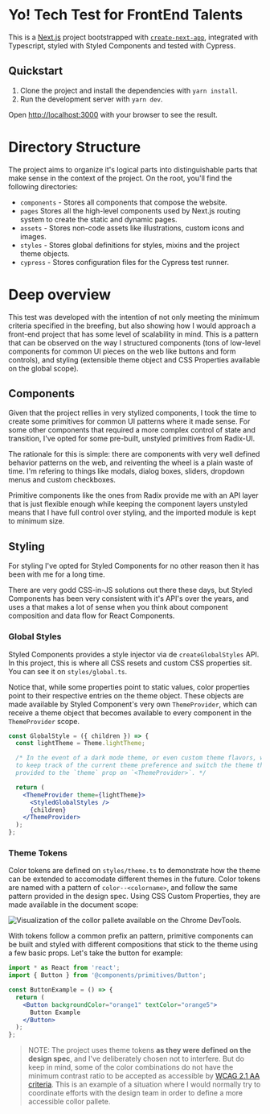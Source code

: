 # Yo! Tech Test for FrontEnd Talents

This is a [Next.js](https://nextjs.org/) project bootstrapped with [`create-next-app`](https://github.com/vercel/next.js/tree/canary/packages/create-next-app), integrated with Typescript, styled with Styled Components and tested with Cypress.

## Quickstart

1. Clone the project and install the dependencies with `yarn install`.
2. Run the development server with `yarn dev`.

Open [http://localhost:3000](http://localhost:3000) with your browser to see the result.

# Directory Structure

The project aims to organize it's logical parts into distinguishable parts that make sense in the context of the project. On the root, you'll find the following directories:

- `components` - Stores all components that compose the website.
- `pages` Stores all the high-level components used by Next.js routing system to create the static and dynamic pages.
- `assets` - Stores non-code assets like illustrations, custom icons and images.
- `styles` - Stores global definitions for styles, mixins and the project theme objects.
- `cypress` - Stores configuration files for the Cypress test runner.

# Deep overview

This test was developed with the intention of not only meeting the minimum criteria specified in the breefing, but also showing how I would approach a front-end project that has some level of scalability in mind. This is a pattern that can be observed on the way I structured components (tons of low-level components for common UI pieces on the web like buttons and form controls), and styling (extensible theme object and CSS Properties available on the global scope).

## Components

Given that the project rellies in very stylized components, I took the time to create some primitives for common UI patterns where it made sense. For some other components that required a more complex control of state and transition, I've opted for some pre-built, unstyled primitives from Radix-UI.

The rationale for this is simple: there are components with very well defined behavior patterns on the web, and reiventing the wheel is a plain waste of time. I'm refering to things like modals, dialog boxes, sliders, dropdown menus and custom checkboxes.

Primitive components like the ones from Radix provide me with an API layer that is just flexible enough while keeping the component layers unstyled means that I have full control over styling, and the imported module is kept to minimum size.

## Styling

For styling I've opted for Styled Components for no other reason then it has been with me for a long time.

There are very godd CSS-in-JS solutions out there these days, but Styled Components has been very consistent with it's API's over the years, and uses a that makes a lot of sense when you think about component composition and data flow for React Components.

### Global Styles

Styled Components provides a style injector via de `createGlobalStyles` API. In this project, this is where all CSS resets and custom CSS properties sit. You can see it on `styles/global.ts`.

Notice that, while some properties point to static values, color properties point to their respective entries on the theme object. These objects are made available by Styled Component's very own `ThemeProvider`, which can receive a theme object that becomes available to every component in the `ThemeProvider` scope.

```jsx
const GlobalStyle = ({ children }) => {
  const lightTheme = Theme.lightTheme;

  /* In the event of a dark mode theme, or even custom theme flavors, we can use `useContext` 
  to keep track of the current theme preference and switch the theme that is going to be 
  provided to the `theme` prop on `<ThemeProvider>`. */

  return (
    <ThemeProvider theme={lightTheme}>
      <StyledGlobalStyles />
      {children}
    </ThemeProvider>
  );
};
```

### Theme Tokens

Color tokens are defined on `styles/theme.ts` to demonstrate how the theme can be extended to accomodate different themes in the future. Color tokens are named with a pattern of `color--<colorname>`, and follow the same pattern provided in the design spec. Using CSS Custom Properties, they are made available in the document scope:

![Visualization of the collor pallete available on the Chrome DevTools](https://res.cloudinary.com/ernestoresende/image/upload/v1633809550/Screen_Shot_2021-10-09_at_16.58.35_n1dtly.png).

With tokens follow a common prefix an pattern, primitive components can be built and styled with different compositions that stick to the theme using a few basic props. Let's take the button for example:

```jsx
import * as React from 'react';
import { Button } from '@components/primitives/Button';

const ButtonExample = () => {
  return (
    <Button backgroundColor="orange1" textColor="orange5">
      Button Example
    </Button>
  );
};
```

> NOTE: The project uses theme tokens **as they were defined on the design spec**, and I've deliberately chosen not to interfere. But do keep in mind, some of the color combinations do not have the minimum contrast ratio to be accepted as accessible by [WCAG 2.1 AA criteria](https://www.w3.org/TR/WCAG21/#contrast-minimum). This is an example of a situation where I would normally try to coordinate efforts with the design team in order to define a more accessible collor pallete.
